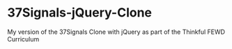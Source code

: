 37Signals-jQuery-Clone
======================

My version of the 37Signals Clone with jQuery as part of the Thinkful FEWD Curriculum
